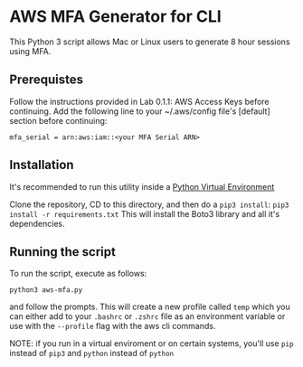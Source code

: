 # AWS MFA Generator for CLI

This Python 3 script allows Mac or Linux users to generate 8 hour
sessions using MFA.

## Prerequistes

Follow the instructions provided in Lab 0.1.1: AWS Access Keys before continuing.
Add the following line to your ~/.aws/config file's [default] section before continuing:

`mfa_serial = arn:aws:iam::<your MFA Serial ARN>`

## Installation

It's recommended to run this utility inside a [Python Virtual Environment](https://docs.python.org/3/library/venv.html)

Clone the repository, CD to this directory, and then do a `pip3 install`:
    `pip3 install -r requirements.txt`
This will install the Boto3 library and all it's dependencies.

## Running the script

To run the script, execute as follows:

`python3 aws-mfa.py`

and follow the prompts. This will create a new profile called `temp`
which you can either add to your `.bashrc` or `.zshrc` file as
an environment variable or use with the `--profile` flag with the aws
cli commands.

NOTE: if you run in a virtual enviroment or on certain systems, you'll use `pip` instead of `pip3` and `python` instead of `python`
